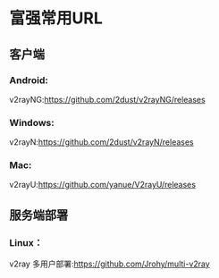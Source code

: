 # 富强常用URL




## 客户端
### Android:

v2rayNG:https://github.com/2dust/v2rayNG/releases

### Windows:

v2rayN:https://github.com/2dust/v2rayN/releases

### Mac:

v2rayU:https://github.com/yanue/V2rayU/releases




## 服务端部署

### Linux：

v2ray 多用户部署:https://github.com/Jrohy/multi-v2ray
